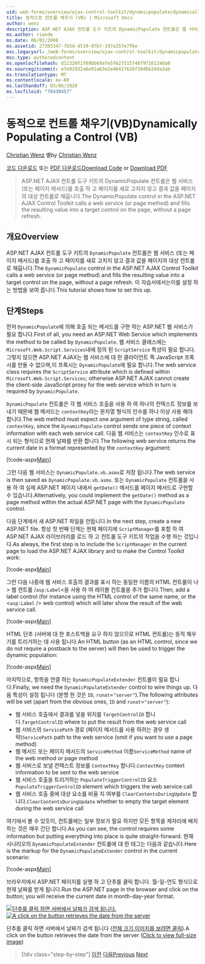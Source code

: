 ```yaml
---
uid: web-forms/overview/ajax-control-toolkit/dynamicpopulate/dynamically-populating-a-control-vb
title: 동적으로 컨트롤 채우기 (VB) | Microsoft Docs
author: wenz
description: ASP.NET AJAX 컨트롤 도구 키트의 DynamicPopulate 컨트롤은 웹 서비스 (또는 페이지 메서드)를 호출 하 고 결과 값을 t ...의 대상 컨트롤로 채웁니다.
ms.author: riande
ms.date: 06/02/2008
ms.assetid: 27305347-7b5d-4519-97b7-197a357e7f6e
msc.legacyurl: /web-forms/overview/ajax-control-toolkit/dynamicpopulate/dynamically-populating-a-control-vb
msc.type: authoredcontent
ms.openlocfilehash: d11320f1f89bb69afe5f62751574079716124da0
ms.sourcegitcommit: e7e91932a6e91a63e2e46417626f39d6b244a3ab
ms.translationtype: MT
ms.contentlocale: ko-KR
ms.lasthandoff: 03/06/2020
ms.locfileid: "78430457"
---
```

# <a name="dynamically-populating-a-control-vb"></a><span data-ttu-id="95e51-103">동적으로 컨트롤 채우기(VB)</span><span class="sxs-lookup"><span data-stu-id="95e51-103">Dynamically Populating a Control (VB)</span></span>

<span data-ttu-id="95e51-104">[Christian Wenz](https://github.com/wenz) 별</span><span class="sxs-lookup"><span data-stu-id="95e51-104">by [Christian Wenz](https://github.com/wenz)</span></span>

<span data-ttu-id="95e51-105">[코드 다운로드](https://download.microsoft.com/download/d/8/f/d8f2f6f9-1b7c-46ad-9252-e1fc81bdea3e/dynamicpopulate0.vb.zip) 또는 [PDF 다운로드](https://download.microsoft.com/download/b/6/a/b6ae89ee-df69-4c87-9bfb-ad1eb2b23373/dynamicpopulate0VB.pdf)</span><span class="sxs-lookup"><span data-stu-id="95e51-105">[Download Code](https://download.microsoft.com/download/d/8/f/d8f2f6f9-1b7c-46ad-9252-e1fc81bdea3e/dynamicpopulate0.vb.zip) or [Download PDF](https://download.microsoft.com/download/b/6/a/b6ae89ee-df69-4c87-9bfb-ad1eb2b23373/dynamicpopulate0VB.pdf)</span></span>

> <span data-ttu-id="95e51-106">ASP.NET AJAX 컨트롤 도구 키트의 DynamicPopulate 컨트롤은 웹 서비스 (또는 페이지 메서드)를 호출 하 고 페이지를 새로 고치지 않고 결과 값을 페이지의 대상 컨트롤로 채웁니다.</span><span class="sxs-lookup"><span data-stu-id="95e51-106">The DynamicPopulate control in the ASP.NET AJAX Control Toolkit calls a web service (or page method) and fills the resulting value into a target control on the page, without a page refresh.</span></span>

## <a name="overview"></a><span data-ttu-id="95e51-107">개요</span><span class="sxs-lookup"><span data-stu-id="95e51-107">Overview</span></span>

<span data-ttu-id="95e51-108">ASP.NET AJAX 컨트롤 도구 키트의 `DynamicPopulate` 컨트롤은 웹 서비스 (또는 페이지 메서드)를 호출 하 고 페이지를 새로 고치지 않고 결과 값을 페이지의 대상 컨트롤로 채웁니다.</span><span class="sxs-lookup"><span data-stu-id="95e51-108">The `DynamicPopulate` control in the ASP.NET AJAX Control Toolkit calls a web service (or page method) and fills the resulting value into a target control on the page, without a page refresh.</span></span> <span data-ttu-id="95e51-109">이 자습서에서는이를 설정 하는 방법을 보여 줍니다.</span><span class="sxs-lookup"><span data-stu-id="95e51-109">This tutorial shows how to set this up.</span></span>

## <a name="steps"></a><span data-ttu-id="95e51-110">단계</span><span class="sxs-lookup"><span data-stu-id="95e51-110">Steps</span></span>

<span data-ttu-id="95e51-111">먼저 `DynamicPopulate`에 의해 호출 되는 메서드를 구현 하는 ASP.NET 웹 서비스가 필요 합니다.</span><span class="sxs-lookup"><span data-stu-id="95e51-111">First of all, you need an ASP.NET Web Service which implements the method to be called by `DynamicPopulate`.</span></span> <span data-ttu-id="95e51-112">웹 서비스 클래스에는 `Microsoft.Web.Script.Services`내에 정의 된 `ScriptService` 특성이 필요 합니다. 그렇지 않으면 ASP.NET AJAX는 웹 서비스에 대 한 클라이언트 쪽 JavaScript 프록시를 만들 수 없으며,이 프록시는 `DynamicPopulate`에 필요 합니다.</span><span class="sxs-lookup"><span data-stu-id="95e51-112">The web service class requires the `ScriptService` attribute which is defined within `Microsoft.Web.Script.Services`; otherwise ASP.NET AJAX cannot create the client-side JavaScript proxy for the web service which in turn is required by `DynamicPopulate`.</span></span>

<span data-ttu-id="95e51-113">`DynamicPopulate` 컨트롤은 각 웹 서비스 호출을 사용 하 여 하나의 컨텍스트 정보를 보내기 때문에 웹 메서드는 `contextKey`라는 문자열 형식의 인수를 하나 이상 사용 해야 합니다.</span><span class="sxs-lookup"><span data-stu-id="95e51-113">The web method must expect one argument of type string, called `contextKey`, since the `DynamicPopulate` control sends one piece of context information with each web service call.</span></span> <span data-ttu-id="95e51-114">다음 웹 서비스는 `contextKey` 인수로 표시 되는 형식으로 현재 날짜를 반환 합니다.</span><span class="sxs-lookup"><span data-stu-id="95e51-114">The following web service returns the current date in a format represented by the `contextKey` argument:</span></span>

[!code-aspx[Main](dynamically-populating-a-control-vb/samples/sample1.aspx)]

<span data-ttu-id="95e51-115">그런 다음 웹 서비스는 `DynamicPopulate.vb.asmx`로 저장 됩니다.</span><span class="sxs-lookup"><span data-stu-id="95e51-115">The web service is then saved as `DynamicPopulate.vb.asmx`.</span></span> <span data-ttu-id="95e51-116">또는 `DynamicPopulate` 컨트롤을 사용 하 여 실제 ASP.NET 페이지 내에서 `getDate()` 메서드를 페이지 메서드로 구현할 수 있습니다.</span><span class="sxs-lookup"><span data-stu-id="95e51-116">Alternatively, you could implement the `getDate()` method as a page method within the actual ASP.NET page with the `DynamicPopulate` control.</span></span>

<span data-ttu-id="95e51-117">다음 단계에서 새 ASP.NET 파일을 만듭니다.</span><span class="sxs-lookup"><span data-stu-id="95e51-117">In the next step, create a new ASP.NET file.</span></span> <span data-ttu-id="95e51-118">항상 첫 번째 단계는 현재 페이지에 `ScriptManager`를 포함 하 여 ASP.NET AJAX 라이브러리를 로드 하 고 컨트롤 도구 키트의 작업을 수행 하는 것입니다.</span><span class="sxs-lookup"><span data-stu-id="95e51-118">As always, the first step is to include the `ScriptManager` in the current page to load the ASP.NET AJAX library and to make the Control Toolkit work:</span></span>

[!code-aspx[Main](dynamically-populating-a-control-vb/samples/sample2.aspx)]

<span data-ttu-id="95e51-119">그런 다음 나중에 웹 서비스 호출의 결과를 표시 하는 동일한 이름의 HTML 컨트롤이 나 &gt; 웹 컨트롤  /`asp:Label`&lt;을 사용 하 여 레이블 컨트롤을 추가 합니다.</span><span class="sxs-lookup"><span data-stu-id="95e51-119">Then, add a label control (for instance using the HTML control of the same name, or the &lt;`asp:Label` /&gt; web control) which will later show the result of the web service call.</span></span>

[!code-aspx[Main](dynamically-populating-a-control-vb/samples/sample3.aspx)]

<span data-ttu-id="95e51-120">HTML 단추 (서버에 대 한 포스트백을 요구 하지 않으므로 HTML 컨트롤)는 동적 채우기를 트리거하는 데 사용 됩니다.</span><span class="sxs-lookup"><span data-stu-id="95e51-120">An HTML button (as an HTML control, since we do not require a postback to the server) will then be used to trigger the dynamic population:</span></span>

[!code-aspx[Main](dynamically-populating-a-control-vb/samples/sample4.aspx)]

<span data-ttu-id="95e51-121">마지막으로, 항목을 연결 하는 `DynamicPopulateExtender` 컨트롤이 필요 합니다.</span><span class="sxs-lookup"><span data-stu-id="95e51-121">Finally, we need the `DynamicPopulateExtender` control to wire things up.</span></span> <span data-ttu-id="95e51-122">다음 특성이 설정 됩니다 (분명 한 것은 `ID`, `runat`=`"server"`).</span><span class="sxs-lookup"><span data-stu-id="95e51-122">The following attributes will be set (apart from the obvious ones, `ID` and `runat`=`"server"`):</span></span>

- <span data-ttu-id="95e51-123">웹 서비스 호출에서 결과를 넣을 위치를 `TargetControlID` 합니다.</span><span class="sxs-lookup"><span data-stu-id="95e51-123">`TargetControlID` where to put the result from the web service call</span></span>
- <span data-ttu-id="95e51-124">웹 서비스의 `ServicePath` 경로 (페이지 메서드를 사용 하려는 경우 생략)</span><span class="sxs-lookup"><span data-stu-id="95e51-124">`ServicePath` path to the web service (omit if you want to use a page method)</span></span>
- <span data-ttu-id="95e51-125">웹 메서드 또는 페이지 메서드의 `ServiceMethod` 이름</span><span class="sxs-lookup"><span data-stu-id="95e51-125">`ServiceMethod` name of the web method or page method</span></span>
- <span data-ttu-id="95e51-126">웹 서비스로 보낼 컨텍스트 정보를 `ContextKey` 합니다.</span><span class="sxs-lookup"><span data-stu-id="95e51-126">`ContextKey` context information to be sent to the web service</span></span>
- <span data-ttu-id="95e51-127">웹 서비스 호출을 트리거하는 `PopulateTriggerControlID` 요소</span><span class="sxs-lookup"><span data-stu-id="95e51-127">`PopulateTriggerControlID` element which triggers the web service call</span></span>
- <span data-ttu-id="95e51-128">웹 서비스 호출 중에 대상 요소를 비울 지 여부를 `ClearContentsDuringUpdate` 합니다.</span><span class="sxs-lookup"><span data-stu-id="95e51-128">`ClearContentsDuringUpdate` whether to empty the target element during the web service call</span></span>

<span data-ttu-id="95e51-129">여기에서 볼 수 있듯이, 컨트롤에는 일부 정보가 필요 하지만 모든 항목을 제자리에 배치 하는 것은 매우 간단 합니다.</span><span class="sxs-lookup"><span data-stu-id="95e51-129">As you can see, the control requires some information but putting everything into place is quite straight-forward.</span></span> <span data-ttu-id="95e51-130">현재 시나리오의 `DynamicPopulateExtender` 컨트롤에 대 한 태그는 다음과 같습니다.</span><span class="sxs-lookup"><span data-stu-id="95e51-130">Here is the markup for the `DynamicPopulateExtender` control in the current scenario:</span></span>

[!code-aspx[Main](dynamically-populating-a-control-vb/samples/sample5.aspx)]

<span data-ttu-id="95e51-131">브라우저에서 ASP.NET 페이지를 실행 하 고 단추를 클릭 합니다. 월-일-연도 형식으로 현재 날짜를 받게 됩니다.</span><span class="sxs-lookup"><span data-stu-id="95e51-131">Run the ASP.NET page in the browser and click on the button; you will receive the current date in month-day-year format.</span></span>

<span data-ttu-id="95e51-132">[![단추를 클릭 하면 서버에서 날짜가 검색 됩니다.](dynamically-populating-a-control-vb/_static/image2.png)](dynamically-populating-a-control-vb/_static/image1.png)</span><span class="sxs-lookup"><span data-stu-id="95e51-132">[![A click on the button retrieves the date from the server](dynamically-populating-a-control-vb/_static/image2.png)](dynamically-populating-a-control-vb/_static/image1.png)</span></span>

<span data-ttu-id="95e51-133">단추를 클릭 하면 서버에서 날짜가 검색 됩니다 ([전체 크기 이미지를 보려면 클릭](dynamically-populating-a-control-vb/_static/image3.png)).</span><span class="sxs-lookup"><span data-stu-id="95e51-133">A click on the button retrieves the date from the server ([Click to view full-size image](dynamically-populating-a-control-vb/_static/image3.png))</span></span>

> [!div class="step-by-step"]
> <span data-ttu-id="95e51-134">[이전](using-dynamicpopulate-with-a-user-control-and-javascript-cs.md)
> [다음](dynamically-populating-a-control-using-javascript-code-vb.md)</span><span class="sxs-lookup"><span data-stu-id="95e51-134">[Previous](using-dynamicpopulate-with-a-user-control-and-javascript-cs.md)
[Next](dynamically-populating-a-control-using-javascript-code-vb.md)</span></span>
